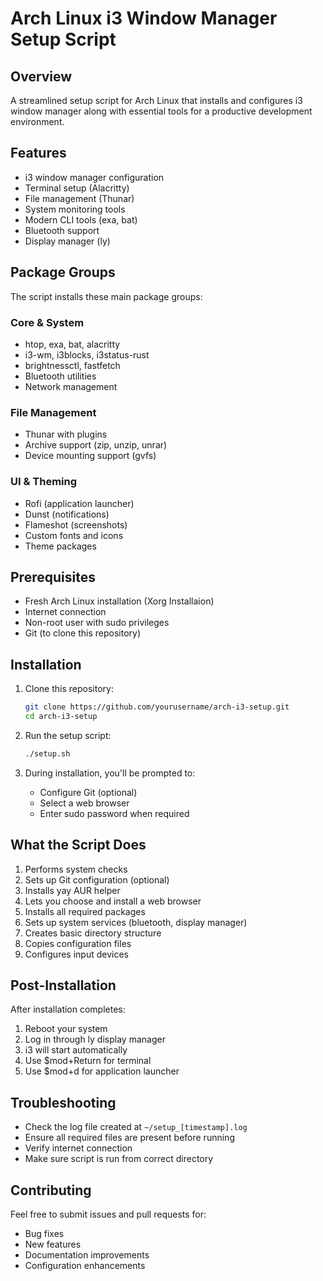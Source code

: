 # Arch Linux i3 Window Manager Setup Script

## Overview

A streamlined setup script for Arch Linux that installs and configures i3 window manager along with essential tools for a productive development environment.

## Features

- i3 window manager configuration
- Terminal setup (Alacritty)
- File management (Thunar)
- System monitoring tools
- Modern CLI tools (exa, bat)
- Bluetooth support
- Display manager (ly)

## Package Groups

The script installs these main package groups:

### Core & System
- htop, exa, bat, alacritty
- i3-wm, i3blocks, i3status-rust
- brightnessctl, fastfetch
- Bluetooth utilities
- Network management

### File Management
- Thunar with plugins
- Archive support (zip, unzip, unrar)
- Device mounting support (gvfs)

### UI & Theming
- Rofi (application launcher)
- Dunst (notifications)
- Flameshot (screenshots)
- Custom fonts and icons
- Theme packages

## Prerequisites

- Fresh Arch Linux installation (Xorg Installaion)
- Internet connection
- Non-root user with sudo privileges
- Git (to clone this repository)

## Installation

1. Clone this repository:
   ```bash
   git clone https://github.com/yourusername/arch-i3-setup.git
   cd arch-i3-setup
   ```

2. Run the setup script:
   ```bash
   ./setup.sh
   ```

3. During installation, you'll be prompted to:
   - Configure Git (optional)
   - Select a web browser
   - Enter sudo password when required

## What the Script Does

1. Performs system checks
2. Sets up Git configuration (optional)
3. Installs yay AUR helper
4. Lets you choose and install a web browser
5. Installs all required packages
6. Sets up system services (bluetooth, display manager)
7. Creates basic directory structure
8. Copies configuration files
9. Configures input devices

## Post-Installation

After installation completes:
1. Reboot your system
2. Log in through ly display manager
3. i3 will start automatically
4. Use $mod+Return for terminal
5. Use $mod+d for application launcher

## Troubleshooting

- Check the log file created at `~/setup_[timestamp].log`
- Ensure all required files are present before running
- Verify internet connection
- Make sure script is run from correct directory

## Contributing

Feel free to submit issues and pull requests for:
- Bug fixes
- New features
- Documentation improvements
- Configuration enhancements
